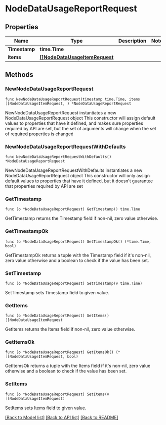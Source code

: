 # NodeDataUsageReportRequest

## Properties

Name | Type | Description | Notes
------------ | ------------- | ------------- | -------------
**Timestamp** | **time.Time** |  | 
**Items** | [**[]NodeDataUsageItemRequest**](NodeDataUsageItemRequest.md) |  | 

## Methods

### NewNodeDataUsageReportRequest

`func NewNodeDataUsageReportRequest(timestamp time.Time, items []NodeDataUsageItemRequest, ) *NodeDataUsageReportRequest`

NewNodeDataUsageReportRequest instantiates a new NodeDataUsageReportRequest object
This constructor will assign default values to properties that have it defined,
and makes sure properties required by API are set, but the set of arguments
will change when the set of required properties is changed

### NewNodeDataUsageReportRequestWithDefaults

`func NewNodeDataUsageReportRequestWithDefaults() *NodeDataUsageReportRequest`

NewNodeDataUsageReportRequestWithDefaults instantiates a new NodeDataUsageReportRequest object
This constructor will only assign default values to properties that have it defined,
but it doesn't guarantee that properties required by API are set

### GetTimestamp

`func (o *NodeDataUsageReportRequest) GetTimestamp() time.Time`

GetTimestamp returns the Timestamp field if non-nil, zero value otherwise.

### GetTimestampOk

`func (o *NodeDataUsageReportRequest) GetTimestampOk() (*time.Time, bool)`

GetTimestampOk returns a tuple with the Timestamp field if it's non-nil, zero value otherwise
and a boolean to check if the value has been set.

### SetTimestamp

`func (o *NodeDataUsageReportRequest) SetTimestamp(v time.Time)`

SetTimestamp sets Timestamp field to given value.


### GetItems

`func (o *NodeDataUsageReportRequest) GetItems() []NodeDataUsageItemRequest`

GetItems returns the Items field if non-nil, zero value otherwise.

### GetItemsOk

`func (o *NodeDataUsageReportRequest) GetItemsOk() (*[]NodeDataUsageItemRequest, bool)`

GetItemsOk returns a tuple with the Items field if it's non-nil, zero value otherwise
and a boolean to check if the value has been set.

### SetItems

`func (o *NodeDataUsageReportRequest) SetItems(v []NodeDataUsageItemRequest)`

SetItems sets Items field to given value.



[[Back to Model list]](../README.md#documentation-for-models) [[Back to API list]](../README.md#documentation-for-api-endpoints) [[Back to README]](../README.md)


